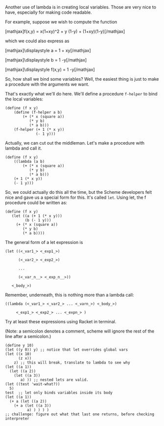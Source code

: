 Another use of lambda is in creating local variables. Those are very nice to
have, especially for making code readable.

For example, suppose we wish to compute the function

[mathjax]f(x,y) = x(1+xy)^2 + y (1-y) + (1+xy)(1-y)[/mathjax]

which we could also express as

[mathjax]\displaystyle a = 1 + xy[/mathjax]

[mathjax]\displaystyle b = 1 -y[/mathjax]

[mathjax]\displaystyle f(x,y) = 1 -y[/mathjax]

So, how shall we bind some variables? Well, the easiest thing is just to make
a procedure with the arguments we want.

That's exactly what we'll do here. We'll define a procedure `f-helper` to bind
the local variables:


    (define (f x y)
        (define (f-helper a b)
            (+ (* x (square a))
               (* y b)
               (* a b)))
        (f-helper (+ 1 (* x y))
                  (- 1 y)))

Actually, we can cut out the middleman. Let's make a procedure with lambda and
call it.


    (define (f x y)
        ((lambda (a b)
            (+ (* x (square a))
               (* y b)
               (* a b)))
        (+ 1 (* x y))
        (- 1 y)))

So, we could actually do this all the time, but the Scheme developers felt
nice and gave us a special form for this. It's called `let`. Using let, the f
procedure could be written as:


    (define (f x y)
       (let ((a (+ 1 (* x y)))
             (b (- 1 y)))
         (+ (* x (square a))
            (* y b)
            (* a b))))

The general form of a let expression is

`(let ((<_var1_> <_exp1_>)`

`      (<_var2_> <_exp2_>)`

`      ...`

`      (<_var_n__> <_exp_n__>))`

`   <_body_>)`

Remember, underneath, this is nothing more than a lambda call:

`((lambda (<_var1_> <_var2_> ... <_varn_>) <_body_>)`

`     <_exp1_> <_exp2_> ... <_expn_> )`


Try at least these expressions using Racket in terminal.

(Note: a semicolon denotes a comment, scheme will ignore the rest of the line
after a semicolon.)

    
    (define y 10)  
    (let ((y 0)) y) ;; notice that let overrides global vars  
    (let ((x 10)  
          (z x))   
        z) ;; this will break, translate to lambda to see why  
    (let ((a 1))  
      (let ((a 2))  
        (let ((a 3))  
           a) )) ;; nested lets are valid.   
    (let ((test 'wait-what?))  
      5)  
    test  ;; let only binds variables inside its body  
    (let ((a 1))  
      (+ a (let ((a 2))  
        (+ a (let ((a 3))  
              a) ) ) ) )   
    ;; challenge: figure out what that last one returns, before checking interpreter  
     

